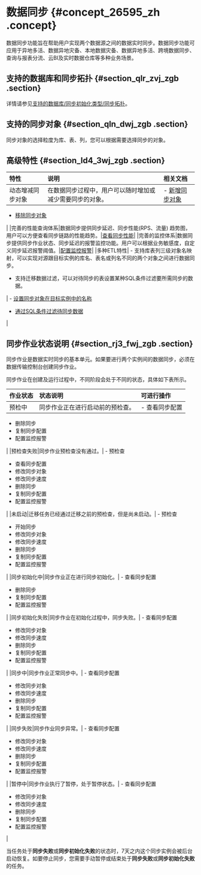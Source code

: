# 数据同步 {#concept_26595_zh .concept}

数据同步功能旨在帮助用户实现两个数据源之间的数据实时同步。数据同步功能可应用于异地多活、数据异地灾备、本地数据灾备、数据异地多活、跨境数据同步、查询与报表分流、云BI及实时数据仓库等多种业务场景。

## 支持的数据库和同步拓扑 {#section_qlr_zvj_zgb .section}

详情请参见[支持的数据库/同步初始化类型/同步拓扑](../../../../cn.zh-CN/用户指南/实时同步/支持的数据库__同步初始化类型__同步拓扑.md#)。

## 支持的同步对象 {#section_qln_dwj_zgb .section}

同步对象的选择粒度为库、表、列，您可以根据需要选择同步的对象。

## 高级特性 {#section_ld4_3wj_zgb .section}

|特性|说明|相关文档|
|:-|:-|:---|
|动态增减同步对象|在数据同步过程中，用户可以随时增加或减少需要同步的对象。| -   [新增同步对象](../../../../cn.zh-CN/用户指南/实时同步/新增同步对象.md#)
-   [移除同步对象](../../../../cn.zh-CN/用户指南/实时同步/移除同步对象.md#)

 |
|完善的性能查询体系|数据同步提供同步延迟、同步性能\(RPS、流量\) 趋势图，用户可以方便查看同步链路的性能趋势。|[查看同步性能](../../../../cn.zh-CN/用户指南/实时同步/查看同步性能.md#)|
|完善的监控体系|数据同步提供同步作业状态、同步延迟的报警监控功能。用户可以根据业务敏感度，自定义同步延迟报警阈值。|[配置监控报警](../../../../cn.zh-CN/用户指南/实时同步/配置监控报警.md#)|
|多种ETL特性| -   支持库表列三级对象名映射，可以实现对源跟目标实例的库名、表名或列名不同的两个对象之间进行数据同步。
-   支持迁移数据过滤，可以对待同步的表设置某种SQL条件过滤要所需同步的数据。

 | -   [设置同步对象在目标实例中的名称](../../../../cn.zh-CN/用户指南/实时同步/设置同步对象在目标实例中的名称.md#)
-   [通过SQL条件过滤待同步数据](../../../../cn.zh-CN/用户指南/实时同步/通过SQL条件过滤待同步数据.md#)

 |

## 同步作业状态说明 {#section_rj3_fwj_zgb .section}

同步作业是数据实时同步的基本单元。如果要进行两个实例间的数据同步，必须在数据传输控制台创建同步作业。

同步作业在创建及运行过程中，不同阶段会处于不同的状态，具体如下表所示。

|作业状态|状态说明|可进行操作|
|:---|:---|:----|
|预检中|同步作业正在进行启动前的预检查。| -   查看同步配置
-   删除同步
-   复制同步配置
-   配置监控报警

 |
|预检查失败|同步作业预检查没有通过。| -   预检查
-   查看同步配置
-   修改同步对象
-   修改同步速度
-   删除同步
-   复制同步配置
-   配置监控报警

 |
|未启动|迁移任务已经通过迁移之前的预检查，但是尚未启动。| -   预检查
-   开始同步
-   修改同步对象
-   修改同步速度
-   删除同步
-   复制同步配置
-   配置监控报警

 |
|同步初始化中|同步作业正在进行同步初始化。| -   查看同步配置
-   删除同步
-   复制同步配置
-   配置监控报警

 |
|同步初始化失败|同步作业在初始化过程中，同步失败。| -   查看同步配置
-   修改同步对象
-   修改同步速度
-   删除同步
-   复制同步配置
-   配置监控报警

 |
|同步中|同步作业正常同步中。| -   查看同步配置
-   修改同步对象
-   修改同步速度
-   删除同步
-   复制同步配置
-   配置监控报警

 |
|同步失败|同步作业同步异常。| -   查看同步配置
-   修改同步对象
-   修改同步速度
-   删除同步
-   复制同步配置
-   配置监控报警

 |
|暂停中|同步作业执行了暂停，处于暂停状态。| -   查看同步配置
-   修改同步对象
-   修改同步速度
-   删除同步
-   复制同步配置
-   配置监控报警

 |

当任务处于**同步失败**或**同步初始化失败**的状态时，7天之内这个同步实例会被后台启动恢复。如要停止同步，您需要手动暂停或结束处于**同步失败**或**同步初始化失败**的任务。

